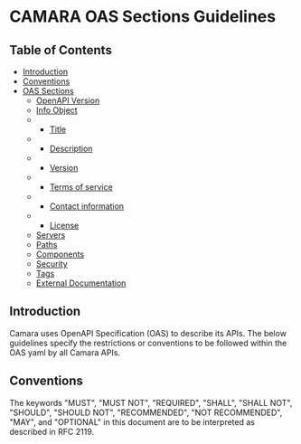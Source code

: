 # CAMARA OAS Sections Guidelines 

## Table of Contents

   * [Introduction](#introduction)
   * [Conventions](#conventions)
   * [OAS Sections](#oas-sections)
     + [OpenAPI Version](#version)
     + [Info Object](#info-object)
     + + [Title](#title)
     + + [Description](#description)
     + + [Version](#version)
     + + [Terms of service](#tos)
     + + [Contact information](#contact)
     + + [License](#license)
     + [Servers](#servers)
     + [Paths](#paths)
     + [Components](#components)
     + [Security](#security)
     + [Tags](#tags)
     + [External Documentation](#ext-doc)

## Introduction
Camara uses OpenAPI Specification (OAS) to describe its APIs. The below guidelines specify the restrictions or conventions to be followed within the OAS yaml by all Camara APIs.

## Conventions
The keywords "MUST", "MUST NOT", "REQUIRED", "SHALL", "SHALL NOT", "SHOULD", "SHOULD NOT", "RECOMMENDED", "NOT RECOMMENDED", "MAY", and "OPTIONAL" in this document are to be interpreted as described in RFC 2119.
